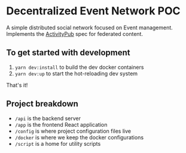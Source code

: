 # Decentralized Event Network POC

A simple distributed social network focused on Event management. Implements the [ActivityPub](https://www.w3.org/TR/activitypub/) spec for federated content.

## To get started with development
1. `yarn dev:install` to build the dev docker containers
2. `yarn dev:up` to start the hot-reloading dev system

That's it!

## Project breakdown
- `/api` is the backend server
- `/app` is the frontend React application
- `/config` is where project configuration files live
- `/docker` is where we keep the docker configurations
- `/script` is a home for utility scripts

